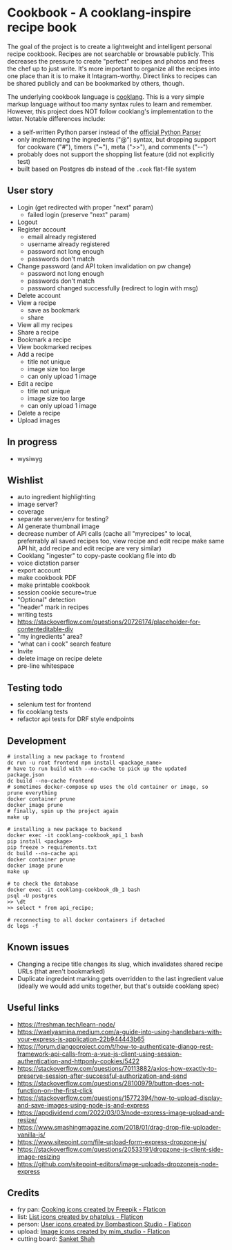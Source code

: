 # Cookbook - A cooklang-inspire recipe book

The goal of the project is to create a lightweight and intelligent personal recipe cookbook.  Recipes are not searchable or browsable publicly.  This decreases the pressure to create "perfect" recipes and photos and frees the chef up to just write.  It's more important to organize all the recipes into one place than it is to make it Intagram-worthy.  Direct links to recipes can be shared publicly and can be bookmarked by others, though.

The underlying cookbook language is [cooklang](https://cooklang.org/).  This is a very simple markup language without too many syntax rules to learn and remember.  However, this project does NOT follow cooklang's implementation to the letter.  Notable differences include:
- a self-written Python parser instead of the [official Python Parser](https://github.com/cooklang/cooklang-py)
- only implementing the ingredients ("@") syntax, but dropping support for cookware ("#"), timers ("~"), meta (">>"), and comments ("--")
- probably does not support the shopping list feature (did not explicitly test)
- built based on Postgres db instead of the `.cook` flat-file system

## User story
- Login (get redirected with proper "next" param)
  - failed login (preserve "next" param)
- Logout
- Register account
  - email already registered
  - username already registered
  - password not long enough
  - passwords don't match
- Change password (and API token invalidation on pw change)
  - password not long enough
  - passwords don't match
  - password changed successfully (redirect to login with msg)
- Delete account
- View a recipe
  - save as bookmark
  - share
- View all my recipes
- Share a recipe
- Bookmark a recipe
- View bookmarked recipes
- Add a recipe
  - title not unique
  - image size too large
  - can only upload 1 image
- Edit a recipe
  - title not unique
  - image size too large
  - can only upload 1 image
- Delete a recipe
- Upload images

## In progress
- wysiwyg


## Wishlist
- auto ingredient highlighting
- image server?
- coverage
- separate server/env for testing?
- AI generate thumbnail image
- decrease number of API calls (cache all "myrecipes" to local, preferrably all saved recipes too, view recipe and edit recipe make same API hit, add recipe and edit recipe are very similar)
- Cooklang "ingester" to copy-paste cooklang file into db
- voice dictation parser
- export account
- make cookbook PDF
- make printable cookbook
- session cookie secure=true
- "Optional" detection
- "header" mark in recipes
- writing tests
- https://stackoverflow.com/questions/20726174/placeholder-for-contenteditable-div
- "my ingredients" area?
- "what can i cook" search feature
- Invite
- delete image on recipe delete
- pre-line whitespace

## Testing todo
- selenium test for frontend
- fix cooklang tests
- refactor api tests for DRF style endpoints

## Development
```
# installing a new package to frontend
dc run -u root frontend npm install <package_name>
# have to run build with --no-cache to pick up the updated package.json
dc build --no-cache frontend
# sometimes docker-compose up uses the old container or image, so prune everything
docker container prune
docker image prune
# finally, spin up the project again
make up

# installing a new package to backend
docker exec -it cooklang-cookbook_api_1 bash
pip install <package>
pip freeze > requirements.txt
dc build --no-cache api
docker container prune
docker image prune
make up

# to check the database
docker exec -it cooklang-cookbook_db_1 bash
psql -U postgres
>> \dt
>> select * from api_recipe;

# reconnecting to all docker containers if detached
dc logs -f
```

## Known issues
- Changing a recipe title changes its slug, which invalidates shared recipe URLs (that aren't bookmarked)
- Duplicate ingredeint marking gets overridden to the last ingredient value (ideally we would add units together, but that's outside cooklang spec)

## Useful links
- https://freshman.tech/learn-node/
- https://waelyasmina.medium.com/a-guide-into-using-handlebars-with-your-express-js-application-22b944443b65
- https://forum.djangoproject.com/t/how-to-authenticate-django-rest-framework-api-calls-from-a-vue-js-client-using-session-authentication-and-httponly-cookies/5422
- https://stackoverflow.com/questions/70113882/axios-how-exactly-to-preserve-session-after-successful-authorization-and-send
- https://stackoverflow.com/questions/28100979/button-does-not-function-on-the-first-click
- https://stackoverflow.com/questions/15772394/how-to-upload-display-and-save-images-using-node-js-and-express
- https://appdividend.com/2022/03/03/node-express-image-upload-and-resize/
- https://www.smashingmagazine.com/2018/01/drag-drop-file-uploader-vanilla-js/
- https://www.sitepoint.com/file-upload-form-express-dropzone-js/
- https://stackoverflow.com/questions/20533191/dropzone-js-client-side-image-resizing
- https://github.com/sitepoint-editors/image-uploads-dropzonejs-node-express



## Credits
- fry pan: <a href="https://www.flaticon.com/free-icon/frying-pan_4329602" title="cooking icons">Cooking icons created by Freepik - Flaticon</a>
- list: <a href="https://www.flaticon.com/free-icons/list" title="list icons">List icons created by phatplus - Flaticon</a>
- person: <a href="https://www.flaticon.com/free-icons/user" title="user icons">User icons created by Bombasticon Studio - Flaticon</a>
- upload: <a href="https://www.flaticon.com/premium-icon/upload_4131814" title="image icons">Image icons created by mim_studio - Flaticon</a>
- cutting board: <a href="https://unsplash.com/@sanketshah">Sanket Shah</a>
  
